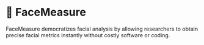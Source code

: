 # 🧑 FaceMeasure

FaceMeasure democratizes facial analysis by allowing researchers to obtain precise facial metrics instantly without costly software or coding.
